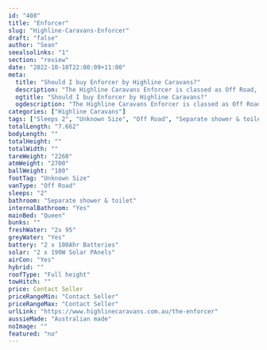 ```yaml
---
id: "408"
title: "Enforcer"
slug: "Highline-Caravans-Enforcer"
draft: "false"
author: "Sean"
seealsolinks: "1"
section: "review"
date: "2022-10-10T22:00:09+11:00"
meta:
  title: "Should I buy Enforcer by Highline Caravans?"
  description: "The Highline Caravans Enforcer is classed as Off Road, and sleeps 2 people. It is Australian made and comes in at Unknown Size. It generally has Separate shower & toilet."
  ogtitle: "Should I buy Enforcer by Highline Caravans?"
  ogdescription: "The Highline Caravans Enforcer is classed as Off Road, and sleeps 2 people. It is Australian made and comes in at Unknown Size. It generally has Separate shower & toilet."
categories: ["Highline Caravans"]
tags: ["Sleeps 2", "Unknown Size", "Off Road", "Separate shower & toilet", "Full height", "Price Unknown", "Australian made"]
totalLength: "7.662"
bodyLength: ""
totalHeight: ""
totalWidth: ""
tareWeight: "2260"
atmWeight: "2700"
ballWeight: "180"
footTag: "Unknown Size"
vanType: "Off Road"
sleeps: "2"
bathroom: "Separate shower & toilet"
internalBathroom: "Yes"
mainBed: "Queen"
bunks: ""
freshWater: "2x 95"
greyWater: "Yes"
battery: "2 x 100Ahr Batteries"
solar: "2 x 190W Solar PAnels"
airCon: "Yes"
hybrid: ""
roofType: "Full height"
towHitch: ""
price: Contact Seller
priceRangeMin: "Contact Seller"
priceRangeMax: "Contact Seller"
urlLink: "https://www.highlinecaravans.com.au/the-enforcer"
aussieMade: "Australian made"
noImage: ""
featured: "no"
---
```

